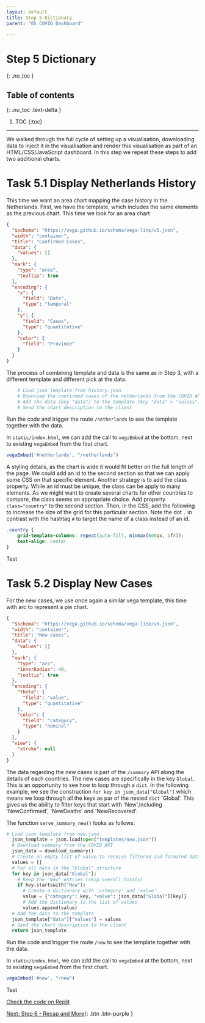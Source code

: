 ```yaml
---
layout: default
title: Step 5 Dictionary
parent: "05 COVID Dashboard"

---
```


# Step 5 Dictionary
{: .no_toc }

## Table of contents
{: .no_toc .text-delta }

1. TOC
{:toc}

---

We walked through the full cycle of setting up a visualisation, downloading data to inject it in the visualisation and render this visualisation as part of an HTML/CSS/JavaScript dashboard. In this step we repeat these steps to add two additional charts.

# Task 5.1 Display Netherlands History 

This time we want an area chart mapping the case history in the Netherlands. First, we have the template, which includes the same elements as the previous chart. This time we look for an area chart

```json
{
  "$schema": "https://vega.github.io/schema/vega-lite/v5.json",
  "width": "container",
  "title": "Confirmed Cases",
  "data": {
    "values": []
  },
  "mark": {
    "type": "area",
    "tooltip": true
  },
  "encoding": {
    "x": {
      "field": "Date",
      "type": "temporal"
    },
    "y": {
      "field": "Cases",
      "type": "quantitative"
    },
    "color": {
      "field": "Province"
    }
  }
}
```

The process of combining template and data is the same as in Step 3, with a different template and different pick at the data.

```python
    # Load json template from history.json
    # Download the confirmed cases of the netherlands from the COVID API
    # Add the data (key "data") to the template (key "data" > "values")
    # Send the chart description to the client
```

Run the code and trigger the route `/netherlands` to see the template together with the data.

In `static/index.html`, we can add the call to `vegaEmbed` at the bottom, next to existing `vegaEmbed` from the first chart.

```js
vegaEmbed('#netherlands', "/netherlands")
```

A styling details, as the chart is wide it would fit better on the full length of the page. We could add an id to the second section so that we can apply some CSS on that specific element. Another strategy is to add the class property. While an id must be unique, the class can be apply to many elements. As we might want to create several charts for other countries to compare, the class seems an appropriate choice. Add property `class="country"` to the second section. Then, in the CSS, add the following to increase the size of the grid for this particular section. Note the dot `.` in contrast with the hashtag `#` to target the name of a class instead of an id.

```css
.country {
    grid-template-columns: repeat(auto-fill, minmax(600px, 1fr));
    text-align: center
}
```

Test

# Task 5.2 Display New Cases

For the new cases, we use once again a similar vega template, this time with arc to represent a pie chart.

```json
{
  "$schema": "https://vega.github.io/schema/vega-lite/v5.json",
  "width": "container",
  "title": "New cases",
  "data": {
    "values": []
  },
  "mark": {
    "type": "arc",
    "innerRadius": 40,
    "tooltip": true
  },
  "encoding": {
    "theta": {
      "field": "value",
      "type": "quantitative"
    },
    "color": {
      "field": "category",
      "type": "nominal"
    }
  },
  "view": {
    "stroke": null
  }
}
```

The data regarding the new cases is part of the `/summary` API along the details of each countries. The new cases are specifically in the key `Global`. This is an opportunity to see how to loop through a `dict`. In the following example, we see the construction `for key in json_data["Global"]` which means we loop through all the keys as par of the nested `dict` 'Global'. This gives us the ability to filter keys that start with 'New',including 'NewConfirmed', 'NewDeaths' and 'NewRecovered'.

The function `serve_summary_new()` looks as follows:

```python
# Load json template from new.json
  json_template = json.load(open("templates/new.json"))
  # Download summary from the COVID API
  json_data = download_summary()
  # Create an empty list of value to receive filtered and formated data
  values = []
  # For all data in the "Global" structure
  for key in json_data["Global"]:
    # Keep the 'New' entries (skip overall totals)
    if key.startswith("New"):
      # Create a dictionary with 'category' and 'value'
      value = {"category": key, "value": json_data["Global"][key]}
      # Add the dictionary to the list of values
      values.append(value)
  # Add the data to the template
  json_template["data"]["values"] = values
  # Send the chart description to the client
  return json_template
```

Run the code and trigger the route `/new` to see the template together with the data.

In `static/index.html`, we can add the call to `vegaEmbed` at the bottom, next to existing `vegaEmbed` from the first chart.

```js
vegaEmbed('#new', "/new")
```

Test


[Check the code on Replit](https://repl.it/@IO1075/step5)

[Next: Step 6 - Recap and More]({{site.baseurl}}/assignments/05-covid-dashboard/step6){: .btn .btn-purple }